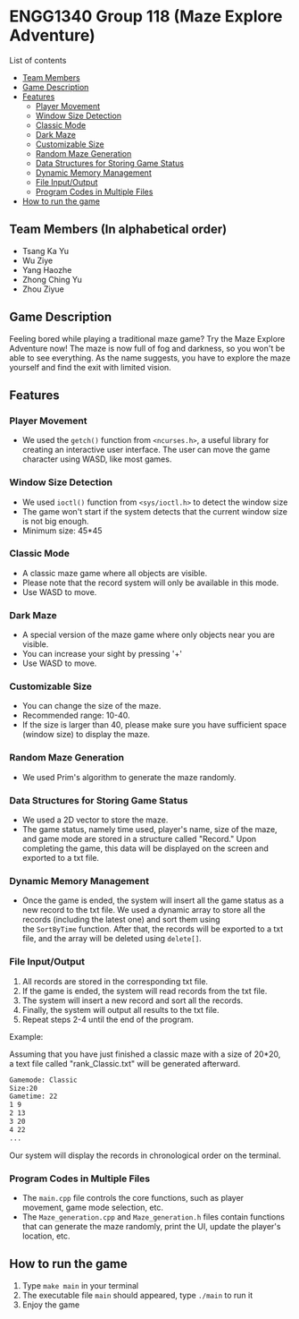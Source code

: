 # ENGG1340 Group 118 (Maze Explore Adventure)
List of contents
- [Team Members](#a1)
- [Game Description](#a2)
- [Features](#a3)
	- [Player Movement](#a31)
	- [Window Size Detection](#a32)
	- [Classic Mode](#a33)
	- [Dark Maze](#a34)
	- [Customizable Size](#a35)
	- [Random Maze Generation](#a36)
	- [Data Structures for Storing Game Status](#a37)
	- [Dynamic Memory Management](#a38)
	- [File Input/Output](#a39)
	- [Program Codes in Multiple Files](#a310)
- [How to run the game](#a4)

<a id="a1"></a>
## Team Members (In alphabetical order)
- Tsang Ka Yu
- Wu Ziye
- Yang Haozhe
- Zhong Ching Yu
- Zhou Ziyue

<a id="a2"></a>
## Game Description

Feeling bored while playing a traditional maze game? Try the Maze Explore Adventure now! The maze is now full of fog and darkness, so you won't be able to see everything. As the name suggests, you have to explore the maze yourself and find the exit with limited vision.
<a id="a3"></a>
## Features
<a id="a31"></a>
### Player Movement

-   We used the `getch()` function from `<ncurses.h>`, a useful library for creating an interactive user interface. The user can move the game character using WASD, like most games.
<a id="a32"></a>
### Window Size Detection

- We used `ioctl()` function from `<sys/ioctl.h>` to detect the window size
-   The game won't start if the system detects that the current window size is not big enough.
- Minimum size: 45\*45
<a id="a33"></a>
### Classic Mode

-   A classic maze game where all objects are visible.
-   Please note that the record system will only be available in this mode.
-   Use WASD to move.
<a id="a34"></a>
### Dark Maze

-   A special version of the maze game where only objects near you are visible.
-   You can increase your sight by pressing '+'
-   Use WASD to move.
<a id="a35"></a>
### Customizable Size

-   You can change the size of the maze.
-   Recommended range: 10-40.
-   If the size is larger than 40, please make sure you have sufficient space (window size) to display the maze.
<a id="a36"></a>
### Random Maze Generation

-   We used Prim's algorithm to generate the maze randomly.
<a id="a37"></a>
### Data Structures for Storing Game Status

-   We used a 2D vector to store the maze.
-   The game status, namely time used, player's name, size of the maze, and game mode are stored in a structure called "Record." Upon completing the game, this data will be displayed on the screen and exported to a txt file.
<a id="a38"></a>
### Dynamic Memory Management

-   Once the game is ended, the system will insert all the game status as a new record to the txt file. We used a dynamic array to store all the records (including the latest one) and sort them using the `SortByTime` function. After that, the records will be exported to a txt file, and the array will be deleted using `delete[]`.
<a id="a39"></a>
### File Input/Output

1.  All records are stored in the corresponding txt file.
2.  If the game is ended, the system will read records from the txt file.
3.  The system will insert a new record and sort all the records.
4.  Finally, the system will output all results to the txt file.
5.  Repeat steps 2-4 until the end of the program.

Example:

Assuming that you have just finished a classic maze with a size of 20\*20, a text file called "rank_Classic.txt" will be generated afterward.
```txt
Gamemode: Classic
Size:20
Gametime: 22
1 9
2 13
3 20
4 22
...
```
Our system will display the records in chronological order on the terminal.
<a id="a310"></a>
### Program Codes in Multiple Files

-   The `main.cpp` file controls the core functions, such as player movement, game mode selection, etc.
-   The `Maze_generation.cpp` and `Maze_generation.h` files contain functions that can generate the maze randomly, print the UI, update the player's location, etc.
<a id="a4"></a>
## How to run the game
1. Type `make main` in your terminal
2. The executable file `main` should appeared, type `./main` to run it
3. Enjoy the game
